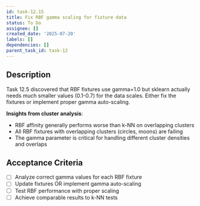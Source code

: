 ```yaml
---
id: task-12.15
title: Fix RBF gamma scaling for fixture data
status: To Do
assignee: []
created_date: '2025-07-20'
labels: []
dependencies: []
parent_task_id: task-12
---
```


## Description

Task 12.5 discovered that RBF fixtures use gamma=1.0 but sklearn actually needs much smaller values (0.1-0.7) for the data scales. Either fix the fixtures or implement proper gamma auto-scaling.

**Insights from cluster analysis**:

- RBF affinity generally performs worse than k-NN on overlapping clusters
- All RBF fixtures with overlapping clusters (circles, moons) are failing
- The gamma parameter is critical for handling different cluster densities and overlaps

## Acceptance Criteria

- [ ] Analyze correct gamma values for each RBF fixture
- [ ] Update fixtures OR implement gamma auto-scaling
- [ ] Test RBF performance with proper scaling
- [ ] Achieve comparable results to k-NN tests
